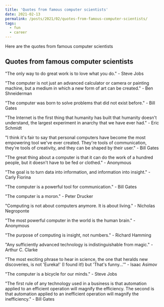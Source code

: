 ```yaml
---
title: 'Quotes from famous computer scientists'
date: 2021-02-13
permalink: /posts/2021/02/quotes-from-famous-computer-scientists/
tags:
  - fun
  - career
---
```


Here are the quotes from famous computer scientists

Quotes from famous computer scientists
------

"The only way to do great work is to love what you do." - Steve Jobs

"The computer is not just an advanced calculator or camera or painting machine, but a medium in which a new form of art can be created." - Ben Shneiderman

"The computer was born to solve problems that did not exist before." - Bill Gates

"The Internet is the first thing that humanity has built that humanity doesn't understand, the largest experiment in anarchy that we have ever had." - Eric Schmidt

"I think it's fair to say that personal computers have become the most empowering tool we've ever created. They're tools of communication, they're tools of creativity, and they can be shaped by their user." - Bill Gates

"The great thing about a computer is that it can do the work of a hundred people, but it doesn't have to be fed or clothed." - Anonymous

"The goal is to turn data into information, and information into insight." - Carly Fiorina

"The computer is a powerful tool for communication." - Bill Gates

"The computer is a moron." - Peter Drucker

"Computing is not about computers anymore. It is about living." - Nicholas Negroponte

"The most powerful computer in the world is the human brain." - Anonymous

"The purpose of computing is insight, not numbers." - Richard Hamming

"Any sufficiently advanced technology is indistinguishable from magic." - Arthur C. Clarke

"The most exciting phrase to hear in science, the one that heralds new discoveries, is not 'Eureka!' (I found it!) but 'That's funny...'" - Isaac Asimov

"The computer is a bicycle for our minds." - Steve Jobs

"The first rule of any technology used in a business is that automation applied to an efficient operation will magnify the efficiency. The second is that automation applied to an inefficient operation will magnify the inefficiency." - Bill Gates

